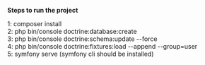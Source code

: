 <strong>Steps to run the project </strong>

1: composer install <br>
2: php bin/console doctrine:database:create <br>
3: php bin/console doctrine:schema:update --force <br>
4: php bin/console doctrine:fixtures:load --append --group=user <br>
5: symfony serve (symfony cli should be installed) 
